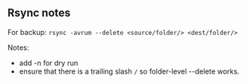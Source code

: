 ## Rsync notes

For backup:
`rsync -avrum --delete <source/folder/> <dest/folder/>`

Notes:
- add -n for dry run
- ensure that there is a trailing slash `/` so folder-level --delete works.